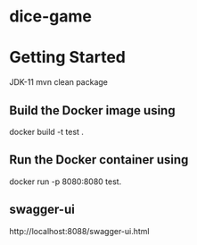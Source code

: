# dice-game
# Getting Started
JDK-11
mvn clean package

## Build the Docker image using
docker build -t test .
## Run the Docker container using
docker run -p 8080:8080 test.

## swagger-ui
http://localhost:8088/swagger-ui.html